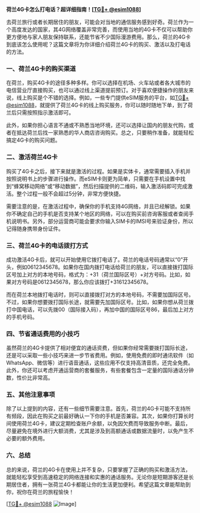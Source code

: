 **荷兰4G卡怎么打电话？超详细指南！[[TG💪+ @esim1088](https://t.me/s/esim1088)]**

去荷兰旅行或者长期居住的朋友，可能会对当地的通信服务感到好奇。荷兰作为一个高度发达的国家，其4G网络覆盖非常完善，而使用当地的4G卡不仅可以帮助你更方便地与家人朋友保持联系，还能节省不少国际漫游费用。那么，荷兰的4G卡到底该怎么使用呢？这篇文章将为你详细介绍荷兰4G卡的购买、激活以及打电话的方法。

### 一、荷兰4G卡的购买渠道

在荷兰，购买4G卡的途径多种多样。你可以选择在机场、火车站或者各大城市的电信营业厅直接购买，也可以通过线上渠道提前预订。对于喜欢便捷操作的朋友来说，线上购买是个不错的选择。例如，一些专门提供eSIM服务的平台，如[TG💪+ @esim1088](https://t.me/s/esim1088)，就提供了荷兰4G卡的线上购买服务，你可以随时随地下单，到了荷兰后只需按照指示激活即可。

此外，如果你担心语言不通或不熟悉当地环境，还可以选择让国内的朋友代购，或者在抵达荷兰后找一家熟悉的华人商店咨询购买。总之，只要稍作准备，就能轻松搞定4G卡的购买问题。

### 二、激活荷兰4G卡

购买了4G卡之后，接下来就是激活的过程。如果是实体卡，通常需要插入手机并按照说明书上的步骤进行操作。而eSIM卡则更为简单，只需要在手机设置中找到“蜂窝移动网络”或“移动数据”，然后扫描提供的二维码，输入激活码即可完成激活。整个过程一般不会超过5分钟，非常方便快捷。

需要注意的是，在激活过程中，确保你的手机支持4G网络，并且已经解锁。如果你不确定自己的手机是否支持某个地区的网络，可以在购买前咨询客服或者查阅手机说明书。另外，部分运营商可能会要求你输入SIM卡的IMSI号来验证身份，所以记得随身携带身份证件。

### 三、荷兰4G卡的电话拨打方式

成功激活4G卡后，就可以开始使用它拨打电话了。荷兰的电话号码通常以“0”开头，例如0612345678。如果你在国内拨打电话给荷兰的朋友，可以直接拨打国际区号加上对方的本地号码，格式为：+31（荷兰国际区号）+对方号码。比如，如果对方号码是0612345678，那么你应该拨打+31612345678。

而在荷兰本地拨打电话时，则可以直接拨打对方的本地号码，不需要加国际区号。不过，如果你想要拨打国际长途，就需要先加国际区号。比如，如果你想从荷兰拨打中国电话，可以先拨00（国际接入码），再加中国的国际区号86，最后加上对方的手机号码。

### 四、节省通话费用的小技巧

虽然荷兰的4G卡提供了相对便宜的通话资费，但如果你经常需要拨打国际长途，还是可以采取一些小技巧来进一步节省费用。例如，使用免费的即时通讯软件（如WhatsApp、微信等）进行语音通话，这些应用不仅支持高清音质，还完全免费。此外，你还可以考虑开通运营商的套餐服务，有些套餐包含一定量的国际通话分钟数，性价比非常高。

### 五、其他注意事项

除了以上提到的内容，还有一些细节需要注意。首先，荷兰的4G卡可能不支持所有频段，因此在购买之前最好确认一下你的手机是否兼容。其次，如果你打算长时间使用荷兰4G卡，建议定期检查账户余额，以免因欠费而导致服务中断。最后，尽量避免在境外进行大额消费，尤其是涉及到高额通话或数据流量时，以免产生不必要的额外费用。

### 六、总结

总的来说，荷兰的4G卡在使用上并不复杂，只要掌握了正确的购买和激活方法，就能轻松享受到高速稳定的网络连接和实惠的通话服务。无论你是短期游客还是长期居住者，拥有一张荷兰4G卡都能让你的生活更加便利。希望这篇文章能帮助到你，祝你在荷兰的旅程愉快！

[[TG💪+ @esim1088](https://t.me/s/esim1088) ![Image](https://i.postimg.cc/4NQfJmqS/Snipaste-2025-05-13-00-14-12.png)]